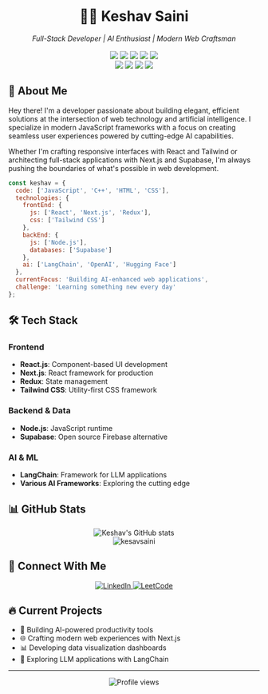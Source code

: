 # <div align="center">👨‍💻 Keshav Saini</div>
<div align="center"><i>Full-Stack Developer | AI Enthusiast | Modern Web Craftsman</i></div>

<br/>

<div align="center">
  <img src="https://img.shields.io/badge/Next.js-000000?style=for-the-badge&logo=next.js&logoColor=white"/>
  <img src="https://img.shields.io/badge/React-61DAFB?style=for-the-badge&logo=react&logoColor=black"/>
  <img src="https://img.shields.io/badge/Supabase-3ECF8E?style=for-the-badge&logo=supabase&logoColor=white"/>
  <img src="https://img.shields.io/badge/LangChain-FFBF00?style=for-the-badge&logo=chainlink&logoColor=white"/>
  <img src="https://img.shields.io/badge/TailwindCSS-38B2AC?style=for-the-badge&logo=tailwind-css&logoColor=white"/>
</div>

<div align="center">
  <img src="https://img.shields.io/badge/JavaScript-F7DF1E?style=for-the-badge&logo=javascript&logoColor=black"/>
  <img src="https://img.shields.io/badge/Node.js-339933?style=for-the-badge&logo=node.js&logoColor=white"/>
  <img src="https://img.shields.io/badge/C++-00599C?style=for-the-badge&logo=cplusplus&logoColor=white"/>
  <img src="https://img.shields.io/badge/Redux-764ABC?style=for-the-badge&logo=redux&logoColor=white"/>
</div>

## 🚀 About Me

Hey there! I'm a developer passionate about building elegant, efficient solutions at the intersection of web technology and artificial intelligence. I specialize in modern JavaScript frameworks with a focus on creating seamless user experiences powered by cutting-edge AI capabilities.

Whether I'm crafting responsive interfaces with React and Tailwind or architecting full-stack applications with Next.js and Supabase, I'm always pushing the boundaries of what's possible in web development.

```javascript
const keshav = {
  code: ['JavaScript', 'C++', 'HTML', 'CSS'],
  technologies: {
    frontEnd: {
      js: ['React', 'Next.js', 'Redux'],
      css: ['Tailwind CSS']
    },
    backEnd: {
      js: ['Node.js'],
      databases: ['Supabase']
    },
    ai: ['LangChain', 'OpenAI', 'Hugging Face']
  },
  currentFocus: 'Building AI-enhanced web applications',
  challenge: 'Learning something new every day'
};
```

## 🛠️ Tech Stack

### Frontend
- **React.js**: Component-based UI development
- **Next.js**: React framework for production
- **Redux**: State management
- **Tailwind CSS**: Utility-first CSS framework

### Backend & Data
- **Node.js**: JavaScript runtime
- **Supabase**: Open source Firebase alternative

### AI & ML
- **LangChain**: Framework for LLM applications
- **Various AI Frameworks**: Exploring the cutting edge

## 📊 GitHub Stats

<div align="center">
  <img src="https://github-readme-stats.vercel.app/api?username=kesavsaini&show_icons=true&theme=tokyonight" alt="Keshav's GitHub stats" />
</div>

<div align="center">
  <img src="https://github-readme-stats.vercel.app/api/top-langs?username=kesavsaini&show_icons=true&locale=en&layout=compact&theme=tokyonight" alt="kesavsaini" />
</div>

## 🔗 Connect With Me

<p align="center">
  <a href="https://linkedin.com/in/keshav-saini-60aa45231" target="_blank">
    <img src="https://img.shields.io/badge/LinkedIn-0077B5?style=for-the-badge&logo=linkedin&logoColor=white" alt="LinkedIn"/>
  </a>
  <a href="https://www.leetcode.com/kesavxor" target="_blank">
    <img src="https://img.shields.io/badge/LeetCode-FFA116?style=for-the-badge&logo=leetcode&logoColor=black" alt="LeetCode"/>
  </a>
</p>

## 🔥 Current Projects

- 🤖 Building AI-powered productivity tools
- 🌐 Crafting modern web experiences with Next.js
- 📊 Developing data visualization dashboards
- 🧠 Exploring LLM applications with LangChain

---

<div align="center">
  <img src="https://komarev.com/ghpvc/?username=kesavsaini&style=flat-square&color=blue" alt="Profile views"/>
</div>
